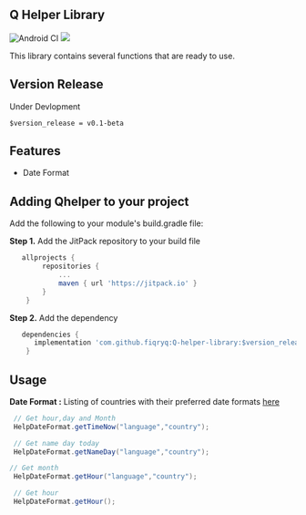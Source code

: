 ## Q Helper Library
![Android CI](https://github.com/fiqryq/Q-helper-library/workflows/Android%20CI/badge.svg)
[![](https://jitpack.io/v/fiqryq/Q-helper-library.svg)](https://jitpack.io/#fiqryq/Q-helper-library)

This library contains several functions that are ready to use.

## Version Release
Under Devlopment
```
$version_release = v0.1-beta
```

## Features
- Date Format

## Adding Qhelper to your project
Add the following to your module's build.gradle file:

**Step 1.** Add the JitPack repository to your build file
```gradle
   allprojects {
   		repositories {
   			...
   			maven { url 'https://jitpack.io' }
   		}
   	}
```

**Step 2.** Add the dependency
```gradle
   dependencies {
   	  implementation 'com.github.fiqryq:Q-helper-library:$version_release'
   	}
```

## Usage
**Date Format :**
Listing of countries with their preferred date formats [here](https://github.com/fiqryq/Q-helper-library/blob/master/doc/country_date_formats.csv)

```java
 // Get hour,day and Month
 HelpDateFormat.getTimeNow("language","country");

 // Get name day today
 HelpDateFormat.getNameDay("language","country");

// Get month
 HelpDateFormat.getHour("language","country");

 // Get hour
 HelpDateFormat.getHour();
```